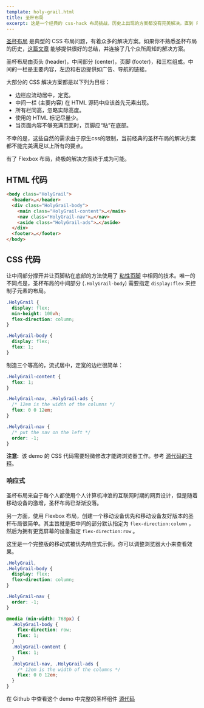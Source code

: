 ```yaml
---
template: holy-grail.html
title: 圣杯布局
excerpt: 这是一个经典的 css-hack 布局挑战，历史上出现的方案都没有完美解决。直到 Flexbox 布局的出现，终于成为可能。
---
```

[圣杯布局](http://en.wikipedia.org/wiki/Holy_Grail_(web_design)) 是典型的 CSS 布局问题，有着众多的解决方案。如果你不熟悉圣杯布局的历史，[这篇文章](http://alistapart.com/article/holygrail) 能够提供很好的总结，并连接了几个众所周知的解决方案。
<!-- The [Holy Grail Layout](http://en.wikipedia.org/wiki/Holy_Grail_(web_design)) is a classic CSS problem with various solutions presented over time. If you're unfamiliar with the history of the Holy Grail layout, this [A List Apart article](http://alistapart.com/article/holygrail) offers a pretty good summary and links to a few of the more well-known solutions. -->

圣杯布局由页头 (header)，中间部分 (center)，页脚 (footer)，和三栏组成。中间的一栏是主要内容，左边和右边提供如广告、导航的链接。
<!-- At its core, the Holy Grail Layout is a page with a header, footer, and three columns. The center column contains the main content, and the left and right columns contain supplemental content like ads or navigation. -->

大部分的 CSS 解决方案都是以下列为目标：
<!-- Most CSS solutions to this problem aim to meet a few goals: -->

- 边栏应流动居中，定宽。
- 中间一栏 (主要内容) 在 HTML 源码中应该首先元素出现。
- 所有栏同高，忽略实际高度。
- 使用的 HTML 标记尽量少。
- 当页面内容不够充满页面时，页脚应“粘”在底部。
<!-- - They should have a fluid center with fixed-width sidebars.
- The center column (main content) should appear first in the HTML source.
- All columns should be the same height, regardless of which column is actually the tallest.
- They should require minimal markup.
- The footer should "stick" to the bottom of the page when content is sparse. -->

不幸的是，这些自然的需求由于原生css的限制，当前经典的圣杯布局的解决方案都不能完美满足以上所有的要点。
<!-- Unfortunately, because of the nature of these goals and the original limitations of CSS, none of the classic solutions to this problem were ever able to satisfy all of them. -->

有了 Flexbox 布局，终极的解决方案终于成为可能。
<!-- With Flexbox, a complete solution is finally possible. -->

## HTML 代码
<!-- ## The HTML -->

```html
<body class="HolyGrail">
  <header>…</header>
  <div class="HolyGrail-body">
    <main class="HolyGrail-content">…</main>
    <nav class="HolyGrail-nav">…</nav>
    <aside class="HolyGrail-ads">…</aside>
  </div>
  <footer>…</footer>
</body>
```

## CSS 代码
<!-- ## The CSS -->

让中间部分撑开并让页脚粘在底部的方法使用了 [粘性页脚](../sticky-footer/) 中相同的技术。唯一的不同点是，圣杯布局的中间部分 (`.HolyGrail-body`) 需要指定 `display:flex` 来控制子元素的布局。
<!-- Getting the center content row to stretch and the footer to stick to the bottom is solved with the same technique shown in the [Sticky Footer](../sticky-footer/) example. The only difference is the center row of the Holy Grail layout (`.HolyGrail-body`) needs to be `display:flex` in order to properly arrange its children. -->

```css
.HolyGrail {
  display: flex;
  min-height: 100vh;
  flex-direction: column;
}

.HolyGrail-body {
  display: flex;
  flex: 1;
}
```

制造三个等高的，流式居中，定宽的边栏很简单：
<!-- Styling three equal-height columns with a fluid center and fixed-width sidebars is just as easy: -->

```css
.HolyGrail-content {
  flex: 1;
}

.HolyGrail-nav, .HolyGrail-ads {
  /* 12em is the width of the columns */
  flex: 0 0 12em;
}

.HolyGrail-nav {
  /* put the nav on the left */
  order: -1;
}
```

<aside class="Notice"><strong>注意:</strong>&nbsp; 该 demo 的 CSS 代码需要轻微修改才能跨浏览器工作。参考 <a href="https://github.com/magic-akari/solved-by-flexbox/blob/master/assets/css/components/holy-grail.css">源代码的注释</a>。</aside>
<!-- <aside class="Notice"><strong>Note:</strong>&nbsp; the CSS required to make this demo work cross-browser is slightly different from the CSS shown in the examples above, which assume a fully spec-compliant browser. See the <a href="https://github.com/philipwalton/solved-by-flexbox/blob/master/assets/css/components/holy-grail.css">comments in the source</a> for more details.</aside> -->


### 响应式
<!-- ### Being Responsive -->

圣杯布局来自于每个人都使用个人计算机冲浪的互联网时期的网页设计，但是随着移动设备的激增，圣杯布局已渐渐没落。
<!-- The Holy Grail layout came from an era of Web design when pretty much everyone was browsing on a computer. But with the increasing number of mobile devices and the rising popularity of responsive design, the Holy Grail layout has gone mostly out of fashion. -->

另一方面，使用 Flexbox 布局，创建一个移动设备优先和移动设备友好版本的圣杯布局很简单。其主旨就是把中间的部分默认指定为 `flex-direction:column` ，然后为拥有更宽屏幕的设备指定 `flex-direction:row` 。
<!-- Either way, with Flexbox, creating a mobile-first and mobile-friendly version of the Holy Grail layout is easy. The gist is to simply make the center section `flex-direction:column` by default and then `flex-direction:row` for larger screens. -->

这里是一个完整版的移动式被优先响应式示例。你可以调整浏览器大小来查看效果。
<!-- Here's a complete example that is responsive and mobile-first. You can also resize this browser window to see it in action. -->

```css
.HolyGrail,
.HolyGrail-body {
  display: flex;
  flex-direction: column;
}

.HolyGrail-nav {
  order: -1;
}

@media (min-width: 768px) {
  .HolyGrail-body {
    flex-direction: row;
    flex: 1;
  }
  .HolyGrail-content {
    flex: 1;
  }
  .HolyGrail-nav, .HolyGrail-ads {
    /* 12em is the width of the columns */
    flex: 0 0 12em;
  }
}
```

在 Github 中查看这个 demo 中完整的圣杯组件 [源代码](https://github.com/magic-akari/solved-by-flexbox/blob/master/assets/css/components/holy-grail.css)
<!-- View the full [source](https://github.com/philipwalton/solved-by-flexbox/blob/master/assets/css/components/holy-grail.css) for the `HolyGrail` component used in this demo on Github. -->
